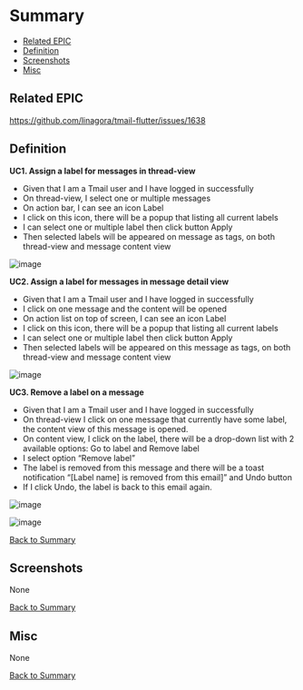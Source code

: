 # Summary

* [Related EPIC](#related-epic)
* [Definition](#definition)
* [Screenshots](#screenshots)
* [Misc](#misc)

## Related EPIC

https://github.com/linagora/tmail-flutter/issues/1638

## Definition

**UC1. Assign a label for messages in thread-view**

- Given that I am a Tmail user and I have logged in successfully
- On thread-view, I select one or multiple messages
- On action bar, I can see an icon Label
- I click on this icon, there will be a popup that listing all current labels
- I can select one or multiple label then click button Apply
- Then selected labels will be appeared on message as tags, on both thread-view and message content view

![image](https://user-images.githubusercontent.com/68209176/228160592-91c5428e-0e36-4edc-a589-ea474408c0e1.png)

**UC2. Assign a label for messages in message detail view**

- Given that I am a Tmail user and I have logged in successfully
- I click on one message and the content will be opened
- On action list on top of screen, I can see an icon Label
- I click on this icon, there will be a popup that listing all current labels
- I can select one or multiple label then click button Apply
- Then selected labels will be appeared on this message as tags, on both thread-view and message content view

![image](https://user-images.githubusercontent.com/68209176/228160873-4046f365-8693-45a1-b088-38b248ddb964.png)


**UC3. Remove a label on a message**

- Given that I am a Tmail user and I have logged in successfully
- On thread-view I click on one message that currently have some label, the content view of this message is opened.
- On content view, I click on the label, there will be a drop-down list with 2 available options: Go to label and Remove label
- I select option “Remove label”
- The label is removed from this message and there will be a toast notification 
“[Label name] is removed from this email]” and Undo button
- If I click Undo, the label is back to this email again.

![image](https://user-images.githubusercontent.com/68209176/228167740-50be89b5-f3d4-44b3-8f22-012848ade474.png)

![image](https://user-images.githubusercontent.com/68209176/228167811-e89bfe40-29e1-495b-b2a3-26f38060e89f.png)


[Back to Summary](#summary)

## Screenshots

None

[Back to Summary](#summary)

## Misc

None

[Back to Summary](#summary)
